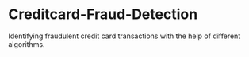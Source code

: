 # Creditcard-Fraud-Detection

Identifying fraudulent credit card transactions with the help of different algorithms.
